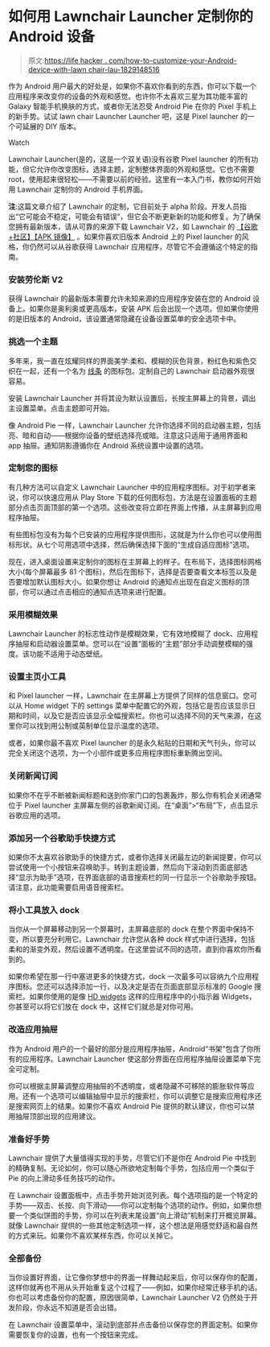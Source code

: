 # 如何用 Lawnchair Launcher 定制你的 Android 设备

> 原文:[https://life hacker . com/how-to-customize-your-Android-device-with-lawn chair-lau-1829148516](https://lifehacker.com/how-to-customize-your-android-device-with-lawnchair-lau-1829148516)

作为 Android 用户最大的好处是，如果你不喜欢你看到的东西，你可以下载一个应用程序来改变你的设备的外观和感觉。也许你不太喜欢三星为其功能丰富的 Galaxy 智能手机换肤的方式，或者你无法忍受 Android Pie 在你的 Pixel 手机上的新手势。试试 lawn chair Launcher Launcher 吧，这是 Pixel launcher 的一个可延展的 DIY 版本。

Watch

Lawnchair Launcher(是的，这是一个双关语)没有谷歌 Pixel launcher 的所有功能，但它允许你改变图标，选择主题，定制整体界面的外观和感觉。它也不需要 root，使用起来很轻松——不需要以前的经验。这里有一本入门书，教你如何开始用 Lawnchair 定制你的 Android 手机界面。

**注**:这篇文章介绍了 Lawnchair 的定制，它目前处于 alpha 阶段。开发人员指出“它可能会不稳定，可能会有错误”，但它会不断更新新的功能和修复。为了确保您拥有最新版本，请从可靠的来源下载 Lawnchair V2，如 Lawnchair 的 [【谷歌+社区】](https://plus.google.com/communities/100332652266486502997)[【APK 镜像】](https://www.apkmirror.com/apk/deletescape/lawnchair/%29) 。如果你喜欢旧版本 Android 上的 Pixel launcher 的风格，你仍然可以从谷歌获得 Lawnchair 应用程序，尽管它不会遵循这个特定的指南。

### **安装劳伦斯 V2**

获得 Lawnchair 的最新版本需要允许未知来源的应用程序安装在您的 Android 设备上。如果你是奥利奥或更高版本，安装 APK 后会出现一个选项。但如果你使用的是旧版本的 Android，该设置通常隐藏在设备设置菜单的安全选项卡中。

### **挑选一个主题**

多年来，我一直在炫耀同样的界面美学:柔和、模糊的灰色背景，粉红色和紫色交织在一起，还有一个名为 [线条](https://play.google.com/store/apps/details?id=com.natewren.lines) 的图标包。定制自己的 Lawnchair 启动器外观很容易。

安装 Lawnchair Launcher 并将其设为默认设置后，长按主屏幕上的背景，调出主设置菜单。点击主题即可开始。

像 Android Pie 一样，Lawnchair Launcher 允许你选择不同的启动器主题，包括亮、暗和自动——根据你设备的壁纸选择亮或暗。注意这只适用于通用界面和 app 抽屉。通知阴影遵循你在 Android 系统设置中设置的选项。

### **定制您的图标**

有几种方法可以自定义 Lawnchair Launcher 中的应用程序图标。对于初学者来说，你可以快速应用从 Play Store 下载的任何图标包，方法是在设置面板的主题部分点击页面顶部的第一个选项。这些改变将立即在界面上传播，从主屏幕到应用程序抽屉。

有些图标包没有为每个已安装的应用程序提供图形，这就是为什么你也可以使用图标形状。从七个可用选项中选择，然后确保选择下面的“生成自适应图标”选项。

现在，进入桌面设置来定制你的图标在主屏幕上的样子。在布局下，选择图标网格大小(每个屏幕最多 81 个图标)，然后在图标下，选择是否要查看文本标签以及是否要增加默认图标大小。如果你想让 Android 的通知点出现在自定义图标的顶部，你可以通过点击相应的通知点选项来进行配置。

### **采用模糊效果**

Lawnchair Launcher 的标志性动作是模糊效果，它有效地模糊了 dock、应用程序抽屉和启动器设置菜单。您可以在“设置”面板的“主题”部分手动调整模糊的强度。该功能不适用于动态壁纸。

### **设置主页小工具**

和 Pixel launcher 一样，Lawnchair 在主屏幕上方提供了同样的信息窗口。您可以从 Home widget 下的 settings 菜单中配置它的外观，包括它是否应该显示日期和时间，以及它是否应该显示全幅搜索栏。你也可以选择不同的天气来源，在这里你可以找到用公制或英制单位显示温度的选项。

或者，如果你最不喜欢 Pixel launcher 的是永久粘贴的日期和天气刊头，你可以完全关闭这个选项，为一个小部件或更多应用程序图标重新腾出空间。

### **关闭新闻订阅**

如果你不在乎不断被新闻标题和送到你家门口的包裹轰炸，那么你有机会关闭通常位于 Pixel launcher 主屏幕左侧的谷歌新闻订阅。在“桌面”>“布局”下，点击显示谷歌应用的选项。

### **添加另一个谷歌助手快捷方式**

如果你不太喜欢谷歌助手的快捷方式，或者你选择关闭最左边的新闻提要，你可以尝试使用一个小按钮来召唤助手。转到主题设置，然后向下滚动到页面底部选择“显示为助手”选项，在界面底部的语音搜索栏的同一行显示一个谷歌助手按钮。请注意，此功能需要启用语音搜索栏。

### **将小工具放入 dock**

当你从一个屏幕移动到另一个屏幕时，主屏幕底部的 dock 在整个界面中保持不变，所以要充分利用它。Lawnchair 允许您从各种 dock 样式中进行选择，包括柔和的渐变外观，然后设置不透明度。在这里尝试不同的选项，直到你喜欢你所看到的。

如果你希望在那一行中塞进更多的快捷方式，dock 一次最多可以容纳九个应用程序图标。您还可以选择添加一行，以及决定是否在页面底部显示标准的 Google 搜索栏。如果你使用的是像 [HD widgets](https://play.google.com/store/apps/details?id=cloudtv.hdwidgets) 这样的应用程序中的小指示器 Widgets，你甚至可以将它们放在 dock 中，这样它们就总是对你可用。

### **改造应用抽屉**

作为 Android 用户的一个最好的部分是应用程序抽屉，Android“书架”包含了你所有的应用程序。Lawnchair Launcher 使这部分界面在应用程序抽屉设置菜单下完全可定制。

你可以根据主屏幕调整应用抽屉的不透明度，或者隐藏不可移除的膨胀软件等应用。还有一个选项可以编辑抽屉中显示的搜索栏，你可以调整它是搜索应用程序还是搜索网页上的结果。如果你不喜欢 Android Pie 提供的默认建议，你也可以禁用抽屉顶部出现的应用建议。

### **准备好手势**

Lawnchair 提供了大量值得实现的手势，尽管它们不是你在 Android Pie 中找到的精确复制。无论如何，你可以随心所欲地定制每个手势，包括应用一个类似于 Pie 的向上滑动多任务技巧的动作。

在 Lawnchair 设置面板中，点击手势开始浏览列表。每个选项指的是一个特定的手势——双击、长按、向下滑动——你可以定制每个选项的动作。例如，如果你想要一个类似饼图的手势，你可以在列表末尾设置“向上滑动”机制来打开概览屏幕。就像 Lawnchair 提供的一些其他定制选项一样，这个想法是用感觉舒适和最自然的方式来玩。如果你不喜欢某样东西，你可以关掉它。

### **全部备份**

当你设置好界面，让它像你梦想中的界面一样舞动起来后，你可以保存你的配置，这样你就再也不用从头开始重复这个过程了——例如，如果你经常迁移手机的话。你也可以考虑备份你的配置，原因很简单，Lawnchair Launcher V2 仍然处于开发阶段，你永远不知道是否会出错。

在 Lawnchair 设置菜单中，滚动到底部并点击备份以保存您的界面定制。如果你需要恢复你的设置，也有一个按钮来完成。